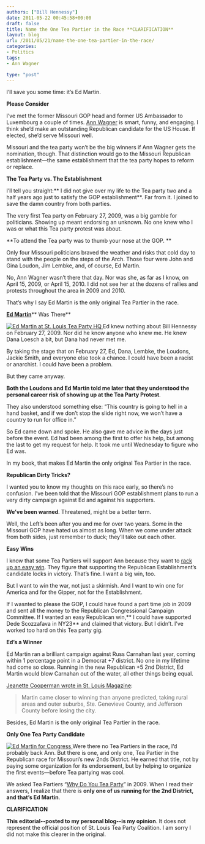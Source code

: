 ```yaml
---
authors: ["Bill Hennessy"]
date: 2011-05-22 00:45:58+00:00
draft: false
title: Name the One Tea Partier in the Race **CLARIFICATION**
layout: blog
url: /2011/05/21/name-the-one-tea-partier-in-the-race/
categories:
- Politics
tags:
- Ann Wagner

type: "post"
---
```


I’ll save you some time: it’s Ed Martin.

**Please Consider**

I’ve met the former Missouri GOP head and former US Ambassador to Luxembourg a couple of times. [Ann Wagner](https://www.annwagner.com/) is smart, funny, and engaging. I think she’d make an outstanding Republican candidate for the US House. If elected, she’d serve Missouri well.

Missouri and the tea party won’t be the big winners if Ann Wagner gets the nomination, though. That distinction would go to the Missouri Republican establishment—the same establishment that the tea party hopes to reform or replace.

**The Tea Party vs. The Establishment**

I’ll tell you straight:** I did not give over my life to the Tea party two and a half years ago just to satisfy the GOP establishment**. Far from it. I joined to save the damn country from both parties.

The very first Tea party on February 27, 2009, was a big gamble for politicians. Showing up meant endorsing an unknown. No one knew who I was or what this Tea party protest was about.

**To attend the Tea party was to thumb your nose at the GOP. **

Only four Missouri politicians braved the weather and risks that cold day to stand with the people on the steps of the Arch. Those four were John and Gina Loudon, Jim Lembke, and, of course, Ed Martin.

No, Ann Wagner wasn’t there that day. Nor was she, as far as I know, on April 15, 2009, or April 15, 2010. I did not see her at the dozens of rallies and protests throughout the area in 2009 and 2010.

That’s why I say Ed Martin is the only original Tea Partier in the race.

**[Ed Martin](https://edmartinforcongress.com/)**** Was There**

[![Ed Martin at St. Louis Tea Party HQ](https://hennessysview.com/wp-content/uploads/2011/05/9-28-2010-030_thumb.jpg)
](https://hennessysview.com/wp-content/uploads/2011/05/9-28-2010-030.jpg)Ed knew nothing about Bill Hennessy on February 27, 2009. Nor did he know anyone who knew me. He knew Dana Loesch a bit, but Dana had never met me.

By taking the stage that on February 27, Ed, Dana, Lembke, the Loudons, Jackie Smith, and everyone else took a chance. I could have been a racist or anarchist. I could have been a problem.

But they came anyway.

**Both the Loudons and Ed Martin told me later that they understood the personal career risk of showing up at the Tea Party Protest**.

They also understood something else: “This country is going to hell in a hand basket, and if we don’t stop the slide right now, we won’t have a country to run for office in.”

So Ed came down and spoke. He also gave me advice in the days just before the event. Ed had been among the first to offer his help, but among the last to get my request for help. It took me until Wednesday to figure who Ed was.

In my book, that makes Ed Martin the only original Tea Partier in the race.

**Republican Dirty Tricks?**

I wanted you to know my thoughts on this race early, so there’s no confusion. I’ve been told that the Missouri GOP establishment plans to run a very dirty campaign against Ed and against his supporters.

**We’ve been warned**. Threatened, might be a better term.

Well, the Left’s been after you and me for over two years. Some in the Missouri GOP have hated us almost as long. When we come under attack from both sides, just remember to duck; they’ll take out each other.

**Easy Wins**

I know that some Tea Partiers will support Ann because they want to [rack up an easy win](https://lifehacker.com/hardwork/5800882). They figure that supporting the Republican Establishment’s candidate locks in victory. That’s fine. I want a big win, too.

But I want to win the war, not just a skirmish. And I want to win one for America and for the Gipper, not for the Establishment.

If I wasnted to please the GOP, I could have found a part time job in 2009 and sent all the money to the Republican Congressional Campaign Committee. If I wanted an easy Republican win,** I could have supported Dede Scozzafava in NY23** and claimed that victory. But I didn’t. I’ve worked too hard on this Tea party gig.

**Ed’s a Winner**

Ed Martin ran a brilliant campaign against Russ Carnahan last year, coming within 1 percentage point in a Democrat +7 district. No one in my lifetime had come so close. Running in the new Republican +5 2nd District, Ed Martin would blow Carnahan out of the water, all other things being equal.

[Jeanette Cooperman wrote in St. Louis Magazine](https://www.stlmag.com/St-Louis-Magazine/April-2011/The-Ed-Martin-Show/index.php?cparticle=1&siarticle=0#artanc):



> Martin came closer to winning than anyone predicted, taking rural areas and outer suburbs, Ste. Genevieve County, and Jefferson County before losing the city.



Besides, Ed Martin is the only original Tea Partier in the race.

**Only One Tea Party Candidate**

[![Ed Martin for Congress](https://hennessysview.com/wp-content/uploads/2011/05/ed-martin-kickoff.jpg)
](https://edmartinforcongress.com)Were there no Tea Partiers in the race, I’d probably back Ann. But there is one, and only one, Tea Partier in the Republican race for Missouri’s new 2nds District. He earned that title, not by paying some organization for its endorsement, but by helping to organize the first events—before Tea partying was cool.

We asked Tea Partiers “[Why Do You Tea Party](https://stlouisteaparty.com/about/why-i-tea-party/)” in 2009. When I read their answers, I realize that there is **only one of us running for the 2nd District, and that’s Ed Martin**.

**CLARIFICATION**

**This editorial--posted to my personal blog--is my opinion**. It does not represent the official position of St. Louis Tea Party Coalition. I am sorry I did not make this clearer in the original.


